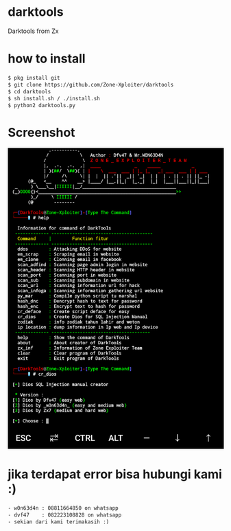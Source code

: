 # darktools
Darktools from Zx

# how to install<br>
```
$ pkg install git
$ git clone https://github.com/Zone-Xploiter/darktools
$ cd darktools
$ sh install.sh / ./install.sh
$ python2 darktools.py
```
# Screenshot
<img src="Img/20190703_115830.png"/>

# jika terdapat error bisa hubungi kami :)
```
- w0n63d4n : 08811664850 on whatsapp
- dvf47    : 082223108828 on whatsapp
- sekian dari kami terimakasih :)
```
